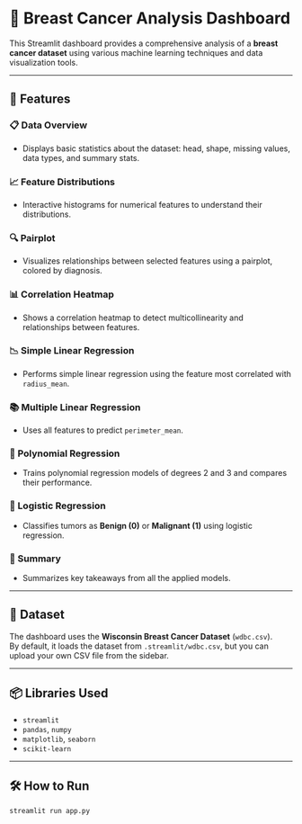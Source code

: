 # 🧠 Breast Cancer Analysis Dashboard

This Streamlit dashboard provides a comprehensive analysis of a **breast cancer dataset** using various machine learning techniques and data visualization tools.

---

## 🚀 Features

### 📋 Data Overview
- Displays basic statistics about the dataset: head, shape, missing values, data types, and summary stats.

### 📈 Feature Distributions
- Interactive histograms for numerical features to understand their distributions.

### 🔍 Pairplot
- Visualizes relationships between selected features using a pairplot, colored by diagnosis.

### 📊 Correlation Heatmap
- Shows a correlation heatmap to detect multicollinearity and relationships between features.

### 📉 Simple Linear Regression
- Performs simple linear regression using the feature most correlated with `radius_mean`.

### 📚 Multiple Linear Regression
- Uses all features to predict `perimeter_mean`.

### 🧮 Polynomial Regression
- Trains polynomial regression models of degrees 2 and 3 and compares their performance.

### 🧠 Logistic Regression
- Classifies tumors as **Benign (0)** or **Malignant (1)** using logistic regression.

### 📌 Summary
- Summarizes key takeaways from all the applied models.

---

## 📂 Dataset

The dashboard uses the **Wisconsin Breast Cancer Dataset** (`wdbc.csv`).  
By default, it loads the dataset from `.streamlit/wdbc.csv`, but you can upload your own CSV file from the sidebar.

---

## 📦 Libraries Used

- `streamlit`
- `pandas`, `numpy`
- `matplotlib`, `seaborn`
- `scikit-learn`

---

## 🛠 How to Run

```bash
streamlit run app.py
